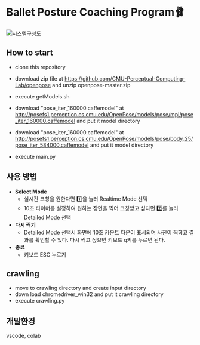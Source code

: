 # Ballet Posture Coaching Program🩰

![시스템구성도](https://user-images.githubusercontent.com/55689863/172053152-ef28a8b5-7f6d-4c12-8ac5-f84167b3df81.jpg)

## How to start

- clone this repository

- download zip file at https://github.com/CMU-Perceptual-Computing-Lab/openpose and unzip openpose-master.zip

- execute getModels.sh

- download "pose_iter_160000.caffemodel" at
  http://posefs1.perception.cs.cmu.edu/OpenPose/models/pose/mpi/pose_iter_160000.caffemodel
  and put it model directory

- download "pose_iter_160000.caffemodel" at
  http://posefs1.perception.cs.cmu.edu/OpenPose/models/pose/body_25/pose_iter_584000.caffemodel
  and put it model directory

- execute main.py

## 사용 방법

- **Select Mode**
  - 실시간 코칭을 원한다면 1️⃣을 눌러 Realtime Mode 선택
  - 10초 타이머를 설정하여 원하는 장면을 찍어 코칭받고 싶다면 2️⃣를 눌러 Detailed Mode 선택
- **다시 찍기**
  - Detailed Mode 선택시 화면에 10초 카운트 다운이 표시되며 사진이 찍히고 결과를 확인할 수 있다. 다시 찍고 싶으면 키보드 q키를 누르면 된다.
- **종료**
  - 키보드 ESC 누르기

## crawling
- move to crawling directory and create input directory
- down load chromedriver_win32 and put it crawling directory
- execute crawling.py

## 개발환경

vscode, colab
